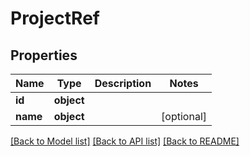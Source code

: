 # ProjectRef

## Properties
Name | Type | Description | Notes
------------ | ------------- | ------------- | -------------
**id** | **object** |  | 
**name** | **object** |  | [optional] 

[[Back to Model list]](../README.md#documentation-for-models) [[Back to API list]](../README.md#documentation-for-api-endpoints) [[Back to README]](../README.md)

